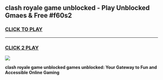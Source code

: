
## clash royale game unblocked - Play Unblocked Gmaes & Free #f60s2
<h3>
<a href="https://news.freeplayer.one?title=clash_royale_game_unblocked&ref=24F">CLICK TO PLAY</a></h3>
<hr>

<h3>
<a href="https://news.freeplayer.one?title=clash_royale_game_unblocked&ref=24F">CLICK 2 PLAY</a>
  
</h3>

<a href="https://news.freeplayer.one?title=clash_royale_game_unblocked&ref=24F/"><img src="https://clearcache.store/games.png"></a>


**clash royale game unblocked games unblocked: Your Gateway to Fun and Accessible Online Gaming**
